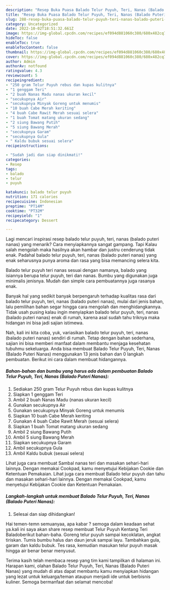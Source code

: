 ```yaml
---
description: "Resep Buka Puasa Balado Telur Puyuh, Teri, Nanas (Balado Puteri Nanas)Anti Ribet"
title: "Resep Buka Puasa Balado Telur Puyuh, Teri, Nanas (Balado Puteri Nanas)Anti Ribet"
slug: 288-resep-buka-puasa-balado-telur-puyuh-teri-nanas-balado-puteri-nanasanti-ribet
category: Uncategorized
date: 2022-10-02T18:51:32.661Z
image: https://img-global.cpcdn.com/recipes/ef094d881060c380/680x482cq70/balado-telur-puyuh-teri-nanas-balado-puteri-nanas-foto-resep-utama.jpg
hideToc: false
enableToc: true
enableTocContent: false
thumbnail: https://img-global.cpcdn.com/recipes/ef094d881060c380/680x482cq70/balado-telur-puyuh-teri-nanas-balado-puteri-nanas-foto-resep-utama.jpg
cover: https://img-global.cpcdn.com/recipes/ef094d881060c380/680x482cq70/balado-telur-puyuh-teri-nanas-balado-puteri-nanas-foto-resep-utama.jpg
author: Admin
authorAv: notfound
ratingvalue: 4.3
reviewcount: 5
recipeingredient:
- "250 gram Telur Puyuh rebus dan kupas kulitnya"
- "1 genggam Teri"
- "2 buah Nanas Madu nanas ukuran kecil"
- "secukupnya Air"
- "secukupnya Minyak Goreng untuk menumis"
- "10 buah Cabe Merah keriting"
- "4 buah Cabe Rawit Merah sesuai selera"
- "1 buah Tomat matang ukuran sedang"
- "2 siung Bawang Putih"
- "5 siung Bawang Merah"
- "secukupnya Garam"
- "secukupnya Gula"
- " Kaldu bubuk sesuai selera"
recipeinstructions:

- "Sudah jadi dan siap dinikmati!"
categories:
- Resep
tags:
- balado
- telur
- puyuh

katakunci: balado telur puyuh 
nutrition: 171 calories
recipecuisine: Indonesian
preptime: "PT14M"
cooktime: "PT32M"
recipeyield: "1"
recipecategory: Dessert

---
```



Lagi mencari inspirasi resep balado telur puyuh, teri, nanas (balado puteri nanas) yang menarik? Cara menyiapkannya sangat gampang. Tapi Kalau salah mengolah maka hasilnya akan hambar dan justru cenderung tidak enak. Padahal balado telur puyuh, teri, nanas (balado puteri nanas) yang enak seharusnya punya aroma dan rasa yang bisa memancing selera kita.


Balado telur puyuh teri nanas sesuai dengan namanya, balado yang isiannya berupa telur puyuh, teri dan nanas. Bumbu yang digunakan juga minimalis jenisnya. Mudah dan simple cara pembuatannya juga rasanya enak.

Banyak hal yang sedikit banyak berpengaruh terhadap kualitas rasa dari balado telur puyuh, teri, nanas (balado puteri nanas), mulai dari jenis bahan, lalu pemilihan bahan segar hingga cara mengolah dan menghidangkannya. Tidak usah pusing kalau ingin menyiapkan balado telur puyuh, teri, nanas (balado puteri nanas) enak di rumah, karena asal sudah tahu triknya maka hidangan ini bisa jadi sajian istimewa.


Nah, kali ini kita coba, yuk, variasikan balado telur puyuh, teri, nanas (balado puteri nanas) sendiri di rumah. Tetap dengan bahan sederhana, sajian ini bisa memberi manfaat dalam membantu menjaga kesehatan tubuhmu sekeluarga. Anda bisa membuat Balado Telur Puyuh, Teri, Nanas (Balado Puteri Nanas) menggunakan 13 jenis bahan dan 0 langkah pembuatan. Berikut ini cara dalam membuat hidangannya.

<!--inarticleads1-->

##### Bahan-bahan dan bumbu yang harus ada dalam pembuatan Balado Telur Puyuh, Teri, Nanas (Balado Puteri Nanas):

1. Sediakan 250 gram Telur Puyuh rebus dan kupas kulitnya
1. Siapkan 1 genggam Teri
1. Ambil 2 buah Nanas Madu (nanas ukuran kecil)
1. Gunakan secukupnya Air
1. Gunakan secukupnya Minyak Goreng untuk menumis
1. Siapkan 10 buah Cabe Merah keriting
1. Gunakan 4 buah Cabe Rawit Merah (sesuai selera)
1. Siapkan 1 buah Tomat matang ukuran sedang
1. Ambil 2 siung Bawang Putih
1. Ambil 5 siung Bawang Merah
1. Siapkan secukupnya Garam
1. Ambil secukupnya Gula
1. Ambil  Kaldu bubuk (sesuai selera)


Lihat juga cara membuat Sambal nanas teri dan masakan sehari-hari lainnya. Dengan memakai Cookpad, kamu menyetujui Kebijakan Cookie dan Ketentuan Pemakaian. Lihat juga cara membuat Balado telur puyuh dan tahu dan masakan sehari-hari lainnya. Dengan memakai Cookpad, kamu menyetujui Kebijakan Cookie dan Ketentuan Pemakaian. 

<!--inarticleads2-->

##### Langkah-langkah untuk membuat Balado Telur Puyuh, Teri, Nanas (Balado Puteri Nanas):


1. Selesai dan siap dihidangkan!

Hai temen-temn semuanyaa, apa kabar ? semoga dalam keadaan sehat ya.kali ini saya akan share resep membuat Telur Puyuh Kentang Teri Baladoberikut bahan-baha. Goreng telur puyuh sampai kecoklatan, angkat tiriskan. Tumis bumbu halus dan daun jeruk sampai layu. Tambahkan gula, garam dan kaldu bubuk. Tes rasa, kemudian masukan telur puyuh masak hingga air benar benar menyusut. 

Terima kasih telah membaca resep yang tim kami tampilkan di halaman ini. Harapan kami, olahan Balado Telur Puyuh, Teri, Nanas (Balado Puteri Nanas) yang mudah di atas dapat membantu kamu menyiapkan hidangan yang lezat untuk keluarga/teman ataupun menjadi ide untuk berbisnis kuliner. Semoga bermanfaat dan selamat mencoba!
